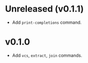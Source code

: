 # Unreleased (v0.1.1)
* Add `print-completions` command.

# v0.1.0
* Add `vcs`, `extract`, `join` commands.
